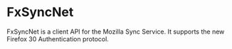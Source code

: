 # FxSyncNet
FxSyncNet is a client API for the Mozilla Sync Service. It supports the new Firefox 30 Authentication protocol.